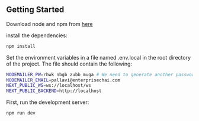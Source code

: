 
## Getting Started
Download node and npm from [here](https://nodejs.org/dist/v20.11.1/node-v20.11.1.pkg)

install the dependencies:

```bash
npm install
```

Set the environment variables in a file named .env.local in the root directory of the project. The file should contain the following:

```bash
NODEMAILER_PW=rhwk nbgb zubb muga # We need to generate another password with pallavi@enterprisechai.com account 
NODEMAILER_EMAIL=pallavi@enterprisechai.com
NEXT_PUBLIC_WS=ws://localhost/ws
NEXT_PUBLIC_BACKEND=http://localhost
```

First, run the development server:



```bash
npm run dev
```


